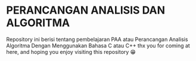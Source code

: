 # PERANCANGAN ANALISIS DAN ALGORITMA
Repository ini berisi tentang pembelajaran PAA atau Perancangan Analisis Algoritma
Dengan Menggunakan Bahasa C atau C++
thx you for coming at here, and hoping you enjoy visiting this repository 😁
